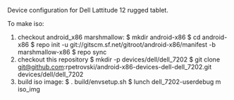 Device configuration for Dell Lattitude 12 rugged tablet.

To make iso:
1. checkout android_x86 marshmallow:
 $ mkdir android-x86
 $ cd android-x86
 $ repo init -u git://gitscm.sf.net/gitroot/android-x86/manifest -b marshmallow-x86
 $ repo sync
2. checkout this repository
 $ mkdir -p devices/dell/dell_7202
 $ git clone git@github.com:rpetrovski/android-x86-devices-dell-dell_7202.git devices/dell/dell_7202
3. build iso image:
 $ . build/envsetup.sh
 $ lunch dell_7202-userdebug
 m iso_img
